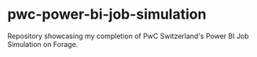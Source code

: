 # pwc-power-bi-job-simulation
Repository showcasing my completion of PwC Switzerland's Power BI Job Simulation on Forage.
